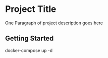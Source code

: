 # Project Title

One Paragraph of project description goes here

## Getting Started
docker-compose up -d